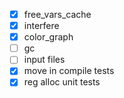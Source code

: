 -   [x] free_vars_cache
-   [x] interfere
-   [x] color_graph
-   [ ] gc
-   [ ] input files
-   [x] move in compile tests
-   [x] reg alloc unit tests
